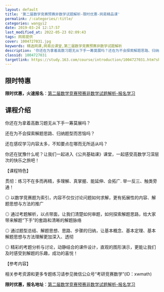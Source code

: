 ```yaml
---
layout: default
title: '第二届数学竞赛预赛非数学试题解析-限时优惠-网易精品课'
permalink: /:categories/:title/
categories: wangyi2
date: 2019-03-24 12:17:57
last_modified_at: 2022-05-23 02:09:43
tags: 网易提供
cover: 1004727031.jpg
keywords: 精选网课,网易云课堂,第二届数学竞赛预赛非数学试题解析
description: '你还在为拿着高数习题无从下手一筹莫展吗？还在为不会探索解题思路、归纳题型而苦恼吗？还在感叹学习内容太多，不知要点在哪而无'
classid: 1004727031
targetlink: https://study.163.com/course/introduction/1004727031.htm?share=1&shareId=1025206652&utm_campaign=share&utm_medium=iphoneShare&utm_source=&utm_u=1025206652
---
```


## 限时特惠

**限时优惠，火速报名**：[第二届数学竞赛预赛非数学试题解析-报名学习](https://study.163.com/course/introduction/1004727031.htm?share=1&shareId=1025206652&utm_campaign=share&utm_medium=iphoneShare&utm_source=&utm_u=1025206652)

## 课程介绍

你还在为拿着高数习题无从下手一筹莫展吗？

还在为不会探索解题思路、归纳题型而苦恼吗？

还在感叹学习内容太多，不知要点在哪而无所适从吗？

你还在犹豫什么呢？让我们一起进入《公共基础课》课堂，一起感受高数学习深层次的快乐之旅吧！



【课程特色】

贯彻：练习不在多而再精，多理解、真掌握、能延伸、会拓广. 举一反三、触类旁通！

◎ 以数学竞赛题为索引，内容不仅仅讨论问题如何求解，更有拓展性的内容、解题思想与方法的推广

◎ 通过考题解析，以点带面，让我们清楚如何审题，如何探索解题思路，给大家带来解题“下手”的套路和清晰的解题脉络

◎ 通过题型总结、解题思想、思路、步骤的归纳，让基本概念、基本定理、基本解题思想与方法理解更加深入、透彻

◎ 精彩的考题分析与讨论，动静结合的课件设计，直观的图形演示，更能让我们及时感受到解题的乐趣，成功的喜悦！

【参考内容】

相关参考资源和更多专题练习请参见微信公众号“考研竞赛数学”(ID：xwmath)

**限时优惠，报名地址**：[第二届数学竞赛预赛非数学试题解析-报名学习](https://study.163.com/course/introduction/1004727031.htm?share=1&shareId=1025206652&utm_campaign=share&utm_medium=iphoneShare&utm_source=&utm_u=1025206652)


